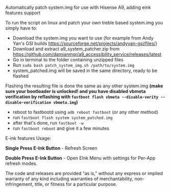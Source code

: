 Automatically patch system.img for use with Hisense A9, adding eink features support

To run the script on linux and patch your own treble based system.img you simply have to:

- Download the system.img you want to use (for example from Andy Yan's GSI builds https://sourceforge.net/projects/andyyan-gsi/files/)
- Download and extract a9_system_patcher.zip from https://github.com/damianmqr/a9_accessibility_service/releases/latest
- Go in terminal to the folder containing unzipped files
- Run `sudo bash patch_system_img.sh /path/to/system.img`
- system_patched.img will be saved in the same directory, ready to be flashed

Flashing the resulting file is done the same as any other system.img
**(make sure your bootloader is unlocked! and you have disabled vbmeta verification by reflashing with `fastboot flash vbmeta --disable-verity --disable-verification vbmeta.img`)**

- reboot to fastbootd using `adb reboot fastboot` (or any other method)
- run `fastboot flash system system_patched.img`
- after that's done, run `fastboot -w`
- run `fastboot reboot` and give it a few minutes

E-ink features Usage:

**Single Press E-Ink Button** - Refresh Screen

**Double Press E-Ink Button** - Open EInk Menu with settings for Per-App refresh modes.

The code and releases are provided “as is,” without any express or implied warranty of any kind including warranties of merchantability, non-infringement, title, or fitness for a particular purpose.
